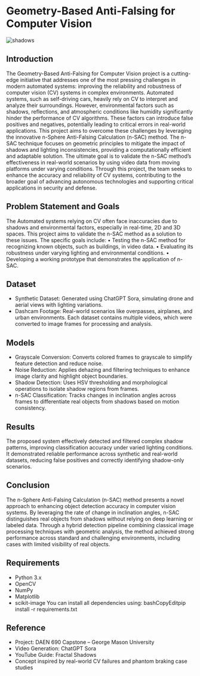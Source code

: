 # Geometry-Based Anti-Falsing for Computer Vision

![shadows](https://github.com/user-attachments/assets/e804c034-4bae-4f95-a287-da19098e9c98)

## Introduction

The Geometry-Based Anti-Falsing for Computer Vision project is a cutting-edge initiative that addresses one of the most pressing challenges in modern automated systems: improving the reliability and robustness of computer vision (CV) systems in complex environments. Automated systems, such as self-driving cars, heavily rely on CV to interpret and analyze their surroundings. However, environmental factors such as shadows, reflections, and atmospheric conditions like humidity significantly hinder the performance of CV algorithms. These factors can introduce false positives and negatives, potentially leading to critical errors in real-world applications.
This project aims to overcome these challenges by leveraging the innovative n-Sphere Anti-Falsing Calculation (n-SAC) method. The n-SAC technique focuses on geometric principles to mitigate the impact of shadows and lighting inconsistencies, providing a computationally efficient and adaptable solution. The ultimate goal is to validate the n-SAC method’s effectiveness in real-world scenarios by using video data from moving platforms under varying conditions. Through this project, the team seeks to enhance the accuracy and reliability of CV systems, contributing to the broader goal of advancing autonomous technologies and supporting critical applications in security and defense.

## Problem Statement and Goals

The Automated systems relying on CV often face inaccuracies due to shadows and environmental factors, especially in real-time, 2D and 3D spaces. This project aims to validate the n-SAC method as a solution to these issues. The specific goals include:
•	Testing the n-SAC method for recognizing known objects, such as buildings, in video data.
•	Evaluating its robustness under varying lighting and environmental conditions.
•	Developing a working prototype that demonstrates the application of n-SAC.

## Dataset
* Synthetic Dataset: Generated using ChatGPT Sora, simulating drone and aerial views with lighting variations.
* Dashcam Footage: Real-world scenarios like overpasses, airplanes, and urban environments.
Each dataset contains multiple videos, which were converted to image frames for processing and analysis.

## Models
* Grayscale Conversion: Converts colored frames to grayscale to simplify feature detection and reduce noise.
* Noise Reduction: Applies dehazing and filtering techniques to enhance image clarity and highlight object boundaries.
* Shadow Detection: Uses HSV thresholding and morphological operations to isolate shadow regions from frames.
* n-SAC Classification: Tracks changes in inclination angles across frames to differentiate real objects from shadows based on motion consistency.

## Results

The proposed system effectively detected and filtered complex shadow patterns, improving classification accuracy under varied lighting conditions. It demonstrated reliable performance across synthetic and real-world datasets, reducing false positives and correctly identifying shadow-only scenarios.

## Conclusion

The n-Sphere Anti-Falsing Calculation (n-SAC) method presents a novel approach to enhancing object detection accuracy in computer vision systems. By leveraging the rate of change in inclination angles, n-SAC distinguishes real objects from shadows without relying on deep learning or labeled data. Through a hybrid detection pipeline combining classical image processing techniques with geometric analysis, the method achieved strong performance across standard and challenging environments, including cases with limited visibility of real objects.

## Requirements
* Python 3.x
* OpenCV
* NumPy
* Matplotlib
* scikit-image
You can install all dependencies using:
bashCopyEditpip install -r requirements.txt

## Reference
* Project: DAEN 690 Capstone – George Mason University
* Video Generation: ChatGPT Sora
* YouTube Guide: Fractal Shadows
* Concept inspired by real-world CV failures and phantom braking case studies
